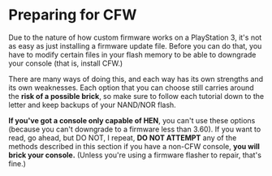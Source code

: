 # Preparing for CFW

Due to the nature of how custom firmware works on a PlayStation 3, it's not as easy as just installing a firmware update file. Before you can do that, you have to modify certain files in your flash memory to be able to downgrade your console (that is, install CFW.)

There are many ways of doing this, and each way has its own strengths and its own weaknesses. Each option that you can choose still carries around the **risk of a possible brick**, so make sure to follow each tutorial down to the letter and keep backups of your NAND/NOR flash.

**If you've got a console only capable of HEN**, you can't use these options (because you can't downgrade to a firmware less than 3.60). If you want to read, go ahead, but DO NOT, I repeat, **DO NOT ATTEMPT** any of the methods described in this section if you have a non-CFW console, **you will brick your console.** (Unless you're using a firmware flasher to repair, that's fine.)
